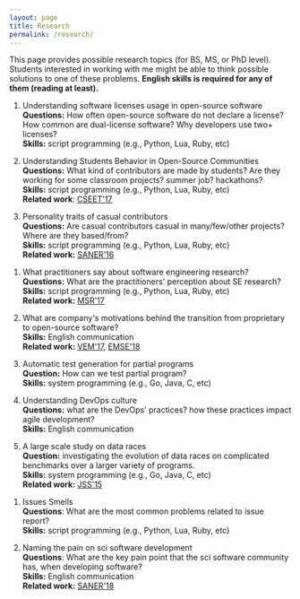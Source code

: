 ```yaml
---
layout: page
title: Research
permalink: /research/
---
```


This page provides possible research topics (for BS, MS, or PhD level). Students interested in working with me might be able to think possible solutions to one of these problems. **English skills is required for any of them (reading at least).**

1. Understanding software licenses usage in open-source software<br>
**Questions:** How often open-source software do not declare a license? How common are dual-license software? Why developers use two+ licenses? <br>
**Skills:** script programming (e.g., Python, Lua, Ruby, etc)<br>

1. Understanding Students Behavior in Open-Source Communities<br>
**Questions:** What kind of contributors are made by students? Are they working for some classroom projects? summer job? hackathons?<br>
**Skills:** script programming (e.g., Python, Lua, Ruby, etc)<br>
**Related work**: [CSEET'17](http://gustavopinto.github.io/lost+found/cseet2017.pdf)

3. Personality traits of casual contributors<br>
**Questions:** Are casual contributors casual in many/few/other projects? Where are they based/from?<br>
**Skills:** script programming (e.g., Python, Lua, Ruby, etc)<br>
**Related work:** [SANER'16](http://gustavopinto.github.io/lost+found/saner2016.pdf)

<!--4. Energy consumption of data-oriented software<br>
**Questions:** How can we decrease energy consumption without hurting performance?<br>
**Skills:** system programming (e.g., Go, Java, C, etc)<br>
**Related work:** [FASE'15](http://gustavopinto.github.io/lost+found/fase2015.pdf), [ICSME'16](http://gustavopinto.github.io/lost+found/icsme2016.pdf)

1. A virtual assistant to guide energy-aware programmers<br>
**Questions:** How can a tool help programmers to create energy-aware software?
**Skills:** Java programming<br>
**Related work:** [ICSE'17](http://gustavopinto.github.io/lost+found/icse_poster2017.pdf)-->

1. What practitioners say about software engineering research?<br>
**Questions:** What are the practitioners' perception about SE research?<br>
**Skills:** script programming (e.g., Python, Lua, Ruby, etc)<br>
**Related work:** [MSR'17](http://gustavopinto.github.io/lost+found/msr2017a.pdf)

1. What are company's motivations behind the transition from proprietary to open-source software?<br>
**Skills:** English communication<br>
**Related work:** [VEM'17](http://gustavopinto.github.io/lost+found/vem2017.pdf), [EMSE'18](http://gustavopinto.github.io/lost+found/ese2018.pdf)

1. Automatic test generation for partial programs<br>
**Question:** How can we test partial program?<br>
**Skills:** system programming (e.g., Go, Java, C, etc)<br>

1. Understanding DevOps culture<br>
**Questions:** what are the DevOps' practices? how these practices impact agile development?<br>
**Skills:** English communication<br>

1. A large scale study on data races<br>
**Question:** investigating the evolution of data races on complicated benchmarks over a larger variety of programs.<br>
**Skills:** system programming (e.g., Go, Java, C, etc)<br>
**Related work:** [JSS'15](http://gustavopinto.github.io/lost+found/jss_2015.pdf)


<!--1. An energy-aware adaptative software system.<br>
**Skills:** system programming (e.g., Java, Scala)<br>-->

1. Issues Smells<br>
**Questions**: What are the most common problems related to issue report?<br>
**Skills:** script programming (e.g., Python, Lua, Ruby, etc)<br>

1. Naming the pain on sci software development<br>
**Questions**: What are the key pain point that the sci software community has, when developing software?<br>
**Skills:** English communication<br>
**Related work:** [SANER'18](http://gustavopinto.github.io/lost+found/saner-rene2018.pdf)
